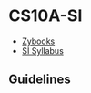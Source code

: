 # CS10A-SI #

* [Zybooks](https://www.zybooks.com/)
* [SI Syllabus](https://docs.google.com/document/d/1CQNjkeMBe3RvcsAsydGvGnJVfblPLxySD2Qs4N2rAFQ/edit?usp=sharing)

## Guidelines ##
